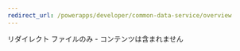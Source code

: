 ```yaml
---
redirect_url: /powerapps/developer/common-data-service/overview
---
```

リダイレクト ファイルのみ - コンテンツは含まれません